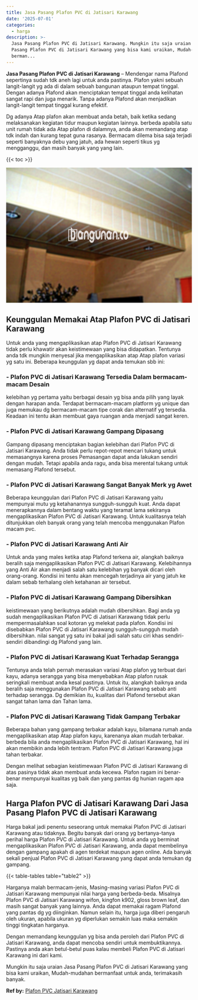 ```yaml
---
title: Jasa Pasang Plafon PVC di Jatisari Karawang
date: '2025-07-01'
categories:
  - harga
description: >-
  Jasa Pasang Plafon PVC di Jatisari Karawang. Mungkin itu saja uraian Jasa
  Pasang Plafon PVC di Jatisari Karawang yang bisa kami uraikan, Mudah-mudahan
  berman...
---
```


**Jasa Pasang Plafon PVC di Jatisari Karawang** – Mendengar nama Plafond sepertinya sudah tdk aneh lagi untuk anda pastinya. Plafon yakni sebuah langit-langit yg ada di dalam sebuah bangunan ataupun tempat tinggal. Dengan adanya Plafond akan menciptakan tempat tinggal anda kelihatan sangat rapi dan juga menarik. Tanpa adanya Plafond akan menjadikan langit-langit tempat tinggal kurang efektif.

Dg adanya Atap plafon akan membuat anda betah, baik ketika sedang melaksanakan kegiatan tidur maupun kegiatan lainnya. berbeda apabila satu unit rumah tidak ada Atap plafon di dalamnya, anda akan memandang atap tdk indah dan kurang tepat guna rasanya. Bermacam dilema bisa saja terjadi seperti banyaknya debu yang jatuh, ada hewan seperti tikus yg mengganggu, dan masih banyak yang yang lain.

{{< toc >}}

![Jasa Pasang Plafon PVC di Jatisari Karawang](/images/flafond-pvc-murah06.png)

## Keunggulan Memakai Atap Plafon PVC di Jatisari Karawang

Untuk anda yang mengaplikasikan atap Plafon PVC di Jatisari Karawang tidak perlu khawatir akan keistimewaan yang bisa didapatkan. Tentunya anda tdk mungkin menyesal jika mengaplikasikan atap Atap plafon variasi yg satu ini. Beberapa keunggulan yg dapat anda temukan sbb ini:

### \- Plafon PVC di Jatisari Karawang Tersedia Dalam bermacam-macam Desain

kelebihan yg pertama yaitu berbagai desain yg bisa anda pilih yang layak dengan harapan anda. Terdapat bermacam-macam platform yg unique dan juga memukau dg bermacam-macam tipe corak dan alternatif yg tersedia. Keadaan ini tentu akan membuat gaya ruangan anda menjadi sangat keren.

### \- Plafon PVC di Jatisari Karawang Gampang Dipasang

Gampang dipasang menciptakan bagian kelebihan dari Plafon PVC di Jatisari Karawang. Anda tidak perlu repot-repot mencari tukang untuk memasangnya karena proses Pemasangan dapat anda lakukan sendiri dengan mudah. Tetapi apabila anda ragu, anda bisa merental tukang untuk memasang Plafond tersebut.

### \- Plafon PVC di Jatisari Karawang Sangat Banyak Merk yg Awet

Beberapa keunggulan dari Plafon PVC di Jatisari Karawang yaitu mempunyai mutu yg ketahanannya sungguh-sungguh kuat. Anda dapat menerapkannya dalam bentang waktu yang teramat lama sekiranya mengaplikasikan Plafon PVC di Jatisari Karawang. Untuk kualitasnya telah ditunjukkan oleh banyak orang yang telah mencoba menggunakan Plafon macam pvc.

### \- Plafon PVC di Jatisari Karawang Anti Air

Untuk anda yang males ketika atap Plafond terkena air, alangkah baiknya beralih saja mengaplikasikan Plafon PVC di Jatisari Karawang. Kelebihannya yang Anti Air akan menjadi salah satu kelebihan yg banyak dicari oleh orang-orang. Kondisi ini tentu akan mencegah terjadinya air yang jatuh ke dalam sebab terhalang oleh ketahanan air tersebut.

### \- Plafon PVC di Jatisari Karawang Gampang Dibersihkan

keistimewaan yang berikutnya adalah mudah dibersihkan. Bagi anda yg sudah mengaplikasikan Plafon PVC di Jatisari Karawang tidak perlu mempermasalahkan soal kotoran yg melekat pada plafon. Kondisi ini disebabkan Plafon PVC di Jatisari Karawang sungguh-sungguh mudah dibersihkan. nilai sangat yg satu ini bakal jadi salah satu ciri khas sendiri-sendiri dibandingi dg Plafond yang lain.

### \- Plafon PVC di Jatisari Karawang Kuat Terhadap Serangga

Tentunya anda telah pernah merasakan variasi Atap plafon yg terbuat dari kayu, adanya serangga yang bisa menyebabkan Atap plafon rusak seringkali membuat anda kesal pastinya. Untuk itu, alangkah baiknya anda beralih saja menggunakan Plafon PVC di Jatisari Karawang sebab anti terhadap serangga. Dg demikian itu, kualitas dari Plafond tersebut akan sangat tahan lama dan Tahan lama.

### \- Plafon PVC di Jatisari Karawang Tidak Gampang Terbakar

Beberapa bahan yang gampang terbakar adalah kayu, bilamana rumah anda mengaplikasikan atap Atap plafon kayu, karenanya akan mudah terbakar. berbeda bila anda mengaplikasikan Plafon PVC di Jatisari Karawang, hal ini akan membikin anda lebih tentram. Plafon PVC di Jatisari Karawang juga tahan terbakar.

Dengan melihat sebagian keistimewaan Plafon PVC di Jatisari Karawang di atas pasinya tidak akan membuat anda kecewa. Plafon ragam ini benar-benar mempunyai kualitas yg baik dan yang pantas dg hunian ragam apa saja.

## Harga Plafon PVC di Jatisari Karawang Dari Jasa Pasang Plafon PVC di Jatisari Karawang

Harga bakal jadi penentu seseorang untuk memakai Plafon PVC di Jatisari Karawang atau tidaknya. Begitu banyak dari orang yg bertanya-tanya perihal harga Plafon PVC di Jatisari Karawang. Untuk anda yg berminat mengaplikasikan Plafon PVC di Jatisari Karawang, anda dapat membelinya dengan gampang apakah di agen terdekat maupun agen online. Ada banyak sekali penjual Plafon PVC di Jatisari Karawang yang dapat anda temukan dg gampang.

{{< table-tables table="table2" >}}

Harganya malah bermacam-jenis, Masing-masing variasi Plafon PVC di Jatisari Karawang mempunyai nilai harga yang berbeda-beda. Misalnya Plafon PVC di Jatisari Karawang wifon, kingfon k902, gloss brown leaf, dan masih sangat banyak yang lainnya. Anda dapat memakai ragam Plafond yang pantas dg yg diinginkan. Namun selain itu, harga juga diberi pengaruh oleh ukuran, apabila ukuran yg diperlukan semakin luas maka semakin tinggi tingkatan harganya.

Dengan memandang keunggulan yg bisa anda peroleh dari Plafon PVC di Jatisari Karawang, anda dapat mencoba sendiri untuk membuktikannya. Pastinya anda akan betul-betul puas kalau membeli Plafon PVC di Jatisari Karawang ini dari kami.

Mungkin itu saja uraian Jasa Pasang Plafon PVC di Jatisari Karawang yang bisa kami uraikan, Mudah-mudahan bermanfaat untuk anda, terimakasih banyak.

**Ref by:** [Plafon PVC Jatisari Karawang](https://id.wikipedia.org/wiki/Plafon)
